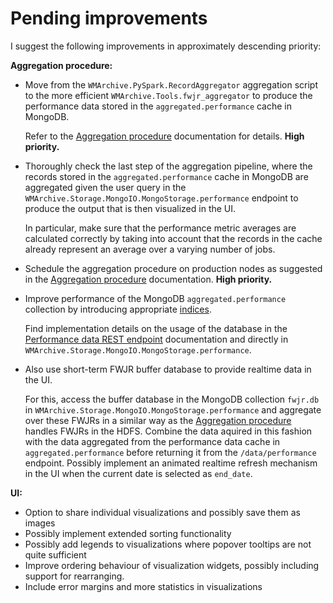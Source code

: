 # Pending improvements

I suggest the following improvements in approximately descending priority:

**Aggregation procedure:**

- Move from the `WMArchive.PySpark.RecordAggregator` aggregation script to the more efficient `WMArchive.Tools.fwjr_aggregator` to produce the performance data stored in the `aggregated.performance` cache in MongoDB.

  Refer to the [Aggregation procedure](../docs/aggregation-procedure.md) documentation for details. **High priority.**
- Thoroughly check the last step of the aggregation pipeline, where the records stored in the `aggregated.performance` cache in MongoDB are aggregated given the user query in the `WMArchive.Storage.MongoIO.MongoStorage.performance` endpoint to produce the output that is then visualized in the UI.

  In particular, make sure that the performance metric averages are calculated correctly by taking into account that the records in the cache already represent an average over a varying number of jobs.
- Schedule the aggregation procedure on production nodes as suggested in the [Aggregation procedure](../docs/aggregation-procedure.md) documentation. **High priority.**
- Improve performance of the MongoDB `aggregated.performance` collection by introducing appropriate [indices](http://docs.mongodb.com/manual/indexes).

  Find implementation details on the usage of the database in the [Performance data REST endpoint](../docs/performance-data-rest-endpoint.md) documentation and directly in `WMArchive.Storage.MongoIO.MongoStorage.performance`.
- Also use short-term FWJR buffer database to provide realtime data in the UI.

  For this, access the buffer database in the MongoDB collection `fwjr.db` in `WMArchive.Storage.MongoIO.MongoStorage.performance` and aggregate over these FWJRs in a similar way as the [Aggregation procedure](../docs/aggregation-procedure.md) handles FWJRs in the HDFS. Combine the data aquired in this fashion with the data aggregated from the performance data cache in `aggregated.performance` before returning it from the `/data/performance` endpoint. Possibly implement an animated realtime refresh mechanism in the UI when the current date is selected as `end_date`.

**UI:**

- Option to share individual visualizations and possibly save them as images
- Possibly implement extended sorting functionality
- Possibly add legends to visualizations where popover tooltips are not quite sufficient
- Improve ordering behaviour of visualization widgets, possibly including support for rearranging.
- Include error margins and more statistics in visualizations
